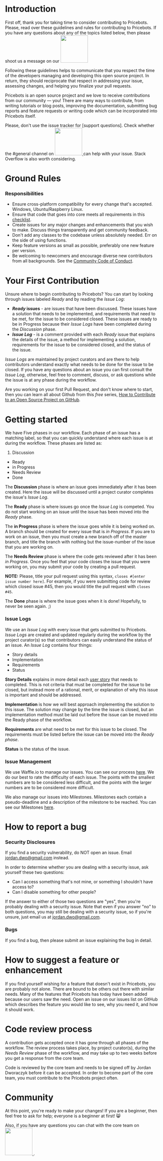 # Introduction

First off, thank you for taking time to consider contributing to Pricebots. Please, read over these guidelines and rules for contributing to Pricebots. If you have any questions about any of the topics listed below, then please shoot us a message on our <a href="http://pricebots.enterslack.com">
	<img src='https://cdn.worldvectorlogo.com/logos/slack.svg' width='90'>
</a>

Following these guidelines helps to communicate that you respect the time of the developers managing and developing this open source project. In return, they should reciprocate that respect in addressing your issue, assessing changes, and helping you finalize your pull requests.

 Pricebots is an open source project and we love to receive contributions from our community — you! There are many ways to contribute, from writing tutorials or blog posts, improving the documentation, submitting bug reports and feature requests or writing code which can be incorporated into Pricebots itself.

Please, don't use the issue tracker for [support questions]. Check whether the #general channel on <a href="http://pricebots.enterslack.com">
	<img src='https://cdn.worldvectorlogo.com/logos/slack.svg' width='90'>
</a> can help with your issue. Stack Overflow is also worth considering.

# Ground Rules

### Responsibilities
* Ensure cross-platform compatibility for every change that's accepted.
Windows, Ubuntu/Raspberry Linux.
* Ensure that code that goes into core meets all requirements in this
[checklist](https://gist.github.com/audreyr/4feef90445b9680475f2).
* Create issues for any major changes and enhancements that you wish to make. Discuss things transparently and get community feedback.
* Don't add any classes to the codebase unless absolutely needed. Err on the side of using functions.
* Keep feature versions as small as possible, preferably one new feature per version.
* Be welcoming to newcomers and encourage diverse new contributors from all backgrounds. See the [Community Code of Conduct](https://github.com/JordanDworaczyk/Pricebots/blob/master/CODE_OF_CONDUCT.md).



# Your First Contribution

Unsure where to begin contributing to Pricebots? You can start by looking
through issues labeled _Ready_ and by reading the _Issue Log_:
- **_Ready_ issues** - are issues that have been discussed. These issues have a
solution that needs to be implemented, and requirements that need to be met, for
the issue to be considered closed. These issues are ready to be in Progress
because their _Issue Logs_ have been completed during the _Discussion_ phase.
- _**Issue Log**_ - is a comment provided with each _Ready_ issue that explains the details of the issue, a method for implementing a solution, requirements for the issue to be considered closed, and the status of the issue.

_Issue Logs_ are maintained by project curators and are there to help contributors understand exactly what needs to be done for the issue to be closed. If you have any questions about an issue you can first consult the _Issue Log_, otherwise, feel free to comment, discuss, or ask questions while the issue is at any phase during the workflow.

Are you working on your first Pull Request, and don't know where to start, then you can learn all about Github from this *free* series, [How to Contribute to an Open Source Project on GitHub](https://egghead.io/series/how-to-contribute-to-an-open-source-project-on-github).  



# Getting started
We have Five phases in our workflow. Each phase of an issue has a matching label, so that you can quickly understand where each issue is at during the workflow. These phases are listed as:
1. Discussion  
- Ready  
- in Progress
- Needs Review
- Done

The **Discussion** phase is where an issue goes immediately after it has been created. Here the issue will be discussed until a project curator completes the issue's _Issue Log_.

The **Ready** phase is where issues go once the _Issue Log_ is competed. You do not start working on an issue until the issue has been moved into the _Ready_ phase.

The **in Progress** phase is where the issue goes while it is being worked on. A branch should be created for every issue that is _in Progress_. If you are to work on an issue, then you must create a new branch off of the master branch, and title the branch with nothing but the issue-number of the issue that you are working on.

The **Needs Review** phase is where the code gets reviewed after it has been _in Progress_. Once you feel that your code closes the issue that you were working on, you may submit your code by creating a pull request.

**NOTE:**
Please, title your pull request using this syntax, ```closes #[enter issue number here]```. For example, if you were submitting code for review which closed issue #45, then you would title the pull request with ```closes #45```.

The **Done** phase is where the issue goes when it is done! Hopefully, to never be seen again. ;)

### Issue Logs
We use an _Issue Log_ with every issue that gets submitted to Pricebots. _Issue Logs_ are created and updated regularly during the workflow by the project curator(s) so that contributors can easily understand the status of an issue. An _Issue Log_ contains four things:
- Story details
- Implementation
- Requirements
- Status

**Story Details** explains in more detail each [user story](https://en.wikipedia.org/wiki/User_story) that needs to completed. This is not criteria that must be completed for the issue to be closed, but instead more of a rational, merit, or explanation of why this issue is important and should be addressed.

**Implementation** is how we will best approach implementing the solution to this issue. The solution may change by the time the issue is closed, but an implementation method must be laid out before the issue can be moved into the Ready phase of the workflow.

**Requirements** are  what need to be met for this issue to be closed. The requirements must be listed before the issue can be moved into the _Ready phase_.

**Status** is the status of the issue.

### Issue Management
We use Waffle.io to manage our issues. You can see our process [here](https://waffle.io/JordanDworaczyk/Pricebots/join). We do our best to rate the difficulty of each issue. The points with the smallest numbers are to be considered less difficult, and the points with the larger numbers are to be considered more difficult.

We also manage our issues into Milestones. Milestones each contain a pseudo-deadline and a description of the milestone to be reached. You can see our Milestones [here](https://github.com/JordanDworaczyk/Pricebots/milestones).

# How to report a bug
### Security Disclosures
If you find a security vulnerability, do NOT open an issue. Email jordan.dwo@gmail.com instead.

In order to determine whether you are dealing with a security issue, ask yourself these two questions:
* Can I access something that's not mine, or something I shouldn't have access to?
* Can I disable something for other people?

If the answer to either of those two questions are "yes", then you're probably dealing with a security issue. Note that even if you answer "no" to both questions, you may still be dealing with a security issue, so if you're unsure, just email us at jordan.dwo@gmail.com.

### Bugs
If you find a bug, then please submit an issue explaining the bug in detail.

# How to suggest a feature or enhancement
 If you find yourself wishing for a feature that doesn't exist in Pricebots, you are probably not alone. There are bound to be others out there with similar needs. Many of the features that Pricebots has today have been added because our users saw the need. Open an issue on our issues list on GitHub which describes the feature you would like to see, why you need it, and how it should work.

# Code review process
A contribution gets accepted once it has gone through all phases of the workflow. The review process takes place, by project curator(s), during the _Needs Review_ phase of the workflow, and may take up to two weeks before you get a response from the core team.

Code is reviewed by the core team and needs to be signed off by Jordan Dworaczyk before it can be accepted. In order to become part of the core team, you must contribute to the Pricebots project often.

# Community
At this point, you're ready to make your changes! If you are a beginner, then feel free to ask for help; everyone is a beginner at first! :smile_cat:

Also, if you have any questions you can chat with the core team on <a href="http://pricebots.enterslack.com">
	<img src='https://cdn.worldvectorlogo.com/logos/slack.svg' width='90'>
</a>.
